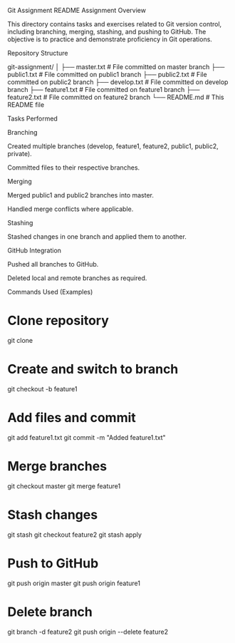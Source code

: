 Git Assignment README
Assignment Overview

This directory contains tasks and exercises related to Git version control, including branching, merging, stashing, and pushing to GitHub. The objective is to practice and demonstrate proficiency in Git operations.

Repository Structure

git-assignment/
│
├── master.txt            # File committed on master branch
├── public1.txt           # File committed on public1 branch
├── public2.txt           # File committed on public2 branch
├── develop.txt           # File committed on develop branch
├── feature1.txt          # File committed on feature1 branch
├── feature2.txt          # File committed on feature2 branch
└── README.md             # This README file

Tasks Performed

Branching

Created multiple branches (develop, feature1, feature2, public1, public2, private).

Committed files to their respective branches.

Merging

Merged public1 and public2 branches into master.

Handled merge conflicts where applicable.

Stashing

Stashed changes in one branch and applied them to another.

GitHub Integration

Pushed all branches to GitHub.

Deleted local and remote branches as required.

Commands Used (Examples)
# Clone repository
git clone <repo-url>

# Create and switch to branch
git checkout -b feature1

# Add files and commit
git add feature1.txt
git commit -m "Added feature1.txt"

# Merge branches
git checkout master
git merge feature1

# Stash changes
git stash
git checkout feature2
git stash apply

# Push to GitHub
git push origin master
git push origin feature1

# Delete branch
git branch -d feature2
git push origin --delete feature2
